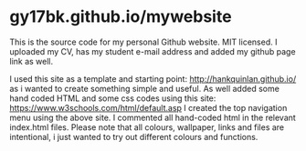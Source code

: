 gy17bk.github.io/mywebsite
=====================


This is the source code for my personal Github website. MIT licensed. I uploaded my CV, has my student e-mail address and added my github page link as well.

I used this site as a template and starting point:
http://hankquinlan.github.io/ as i wanted to create something simple and useful.
As well added some hand coded HTML and some css codes using this site: https://www.w3schools.com/html/default.asp
I created the top navigation menu using the above site.
I commented all hand-coded html in the relevant index.html files.
Please note that all colours, wallpaper, links and files are intentional, i just wanted to try out different colours and functions.
